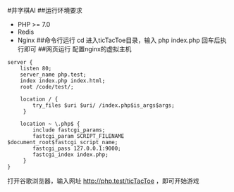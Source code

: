 #井字棋AI
##运行环境要求
+ PHP >= 7.0
+ Redis
+ Nginx
##命令行运行
cd 进入ticTacToe目录，输入 php index.php 回车后执行即可
##网页运行
配置nginx的虚拟主机
```
server {
	listen 80;
	server_name php.test;
	index index.php index.html;
	root /code/test/;

	location / {
	    try_files $uri $uri/ /index.php$is_args$args;
   	 }

    location ~ \.php$ {
        include fastcgi_params;
        fastcgi_param SCRIPT_FILENAME $document_root$fastcgi_script_name;
        fastcgi_pass 127.0.0.1:9000;
        fastcgi_index index.php;
   	 }
}
```
打开谷歌浏览器，输入网址 http://php.test/ticTacToe ，即可开始游戏
